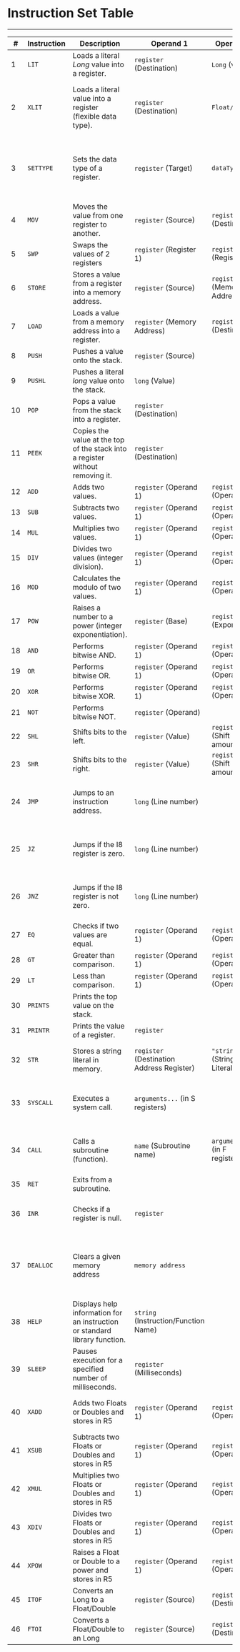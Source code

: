 # Instruction Set Table

-------

| #  | Instruction | Description                                                                   | Operand 1                                 | Operand 2                        | Returns                        | Notes                                                                                                                        |
|----|-------------|-------------------------------------------------------------------------------|-------------------------------------------|----------------------------------|--------------------------------|------------------------------------------------------------------------------------------------------------------------------|
| 1  | `LIT`       | Loads a literal *Long* value into a register.                                 | `register` (Destination)                  | `Long` (value)                   | Destination                    |                                                                                                                              |
| 2  | `XLIT`      | Loads a literal value into a register (flexible data type).                   | `register` (Destination)                  | `Float/Double`                   | Destination                    | Data type is determined at runtime depending on whatever `SETTYPE` declared the `Destination` as                             |
| 3  | `SETTYPE`   | Sets the data type of a register.                                             | `register` (Target)                       | `dataType`                       | -                              | The data types are: Byte, Short, Int, Long, Float, Double. If the current value is to large or to small it will be truncated |
| 4  | `MOV`       | Moves the value from one register to another.                                 | `register` (Source)                       | `register` (Destination)         | Destination                    | This is effectively a copy command                                                                                           |
| 5  | `SWP`       | Swaps the values of 2 registers                                               | `register` (Register 1)                   | `register` (Register 2)          | -                              | -                                                                                                                            |
| 6  | `STORE`     | Stores a value from a register into a memory address.                         | `register` (Source)                       | `register` (Memory Address)      | -                              | Ensure the destination register holds a valid memory address.                                                                |
| 7  | `LOAD`      | Loads a value from a memory address into a register.                          | `register` (Memory Address)               | `register` (Destination)         | Destination                    | Ensure the source register holds a valid memory address.                                                                     |
| 8  | `PUSH`      | Pushes a value onto the stack.                                                | `register` (Source)                       |                                  | -                              | The stack grows downwards.                                                                                                   |
| 9  | `PUSHL`     | Pushes a literal *long* value onto the stack.                                 | `long`     (Value)                        |                                  | -                              |                                                                                                                              |
| 10 | `POP`       | Pops a value from the stack into a register.                                  | `register` (Destination)                  |                                  | Destination                    | Handles stack underflow.                                                                                                     |
| 11 | `PEEK`      | Copies the value at the top of the stack into a register without removing it. | `register` (Destination)                  |                                  | Destination                    |                                                                                                                              |
| 12 | `ADD`       | Adds two values.                                                              | `register` (Operand 1)                    | `register` (Operand 2)           | `R4`                           |                                                                                                                              |
| 13 | `SUB`       | Subtracts two values.                                                         | `register` (Operand 1)                    | `register` (Operand 2)           | `R4`                           |                                                                                                                              |
| 14 | `MUL`       | Multiplies two values.                                                        | `register` (Operand 1)                    | `register` (Operand 2)           | `R4`                           |                                                                                                                              |
| 15 | `DIV`       | Divides two values (integer division).                                        | `register` (Operand 1)                    | `register` (Operand 2)           | `R4`                           | Throws `ArithmeticException` on division by zero.                                                                            |
| 16 | `MOD`       | Calculates the modulo of two values.                                          | `register` (Operand 1)                    | `register` (Operand 2)           | `R4`                           | Throws `ArithmeticException` on division by zero.                                                                            |
| 17 | `POW`       | Raises a number to a power (integer exponentiation).                          | `register` (Base)                         | `register` (Exponent)            | `R4`                           | Handles potential overflow.                                                                                                  |
| 18 | `AND`       | Performs bitwise AND.                                                         | `register` (Operand 1)                    | `register` (Operand 2)           | `R3`                           |                                                                                                                              |
| 19 | `OR`        | Performs bitwise OR.                                                          | `register` (Operand 1)                    | `register` (Operand 2)           | `R3`                           |                                                                                                                              |
| 20 | `XOR`       | Performs bitwise XOR.                                                         | `register` (Operand 1)                    | `register` (Operand 2)           | `R3`                           |                                                                                                                              |
| 21 | `NOT`       | Performs bitwise NOT.                                                         | `register` (Operand)                      |                                  | `R3`                           |                                                                                                                              |
| 22 | `SHL`       | Shifts bits to the left.                                                      | `register` (Value)                        | `register` (Shift amount)        | `R3`                           |                                                                                                                              |
| 23 | `SHR`       | Shifts bits to the right.                                                     | `register` (Value)                        | `register` (Shift amount)        | `R3`                           |                                                                                                                              |
| 24 | `JMP`       | Jumps to an instruction address.                                              | `long`     (Line number)                  |                                  | -                              | Address is the line number. Runs the line it jumps to as well. Unconditional jump.                                           |
| 25 | `JZ`        | Jumps if the I8 register is zero.                                             | `long`     (Line number)                  |                                  | -                              | Address is the line number. Runs the line it jumps to as well. Conditional jump.                                             |
| 26 | `JNZ`       | Jumps if the I8 register is not zero.                                         | `long`     (Line number)                  |                                  | -                              | Address is the line number. Runs the line it jumps to as well. Conditional jump.                                             |
| 27 | `EQ`        | Checks if two values are equal.                                               | `register` (Operand 1)                    | `register` (Operand 2)           | `I4` (1 if equal, 0 otherwise) |                                                                                                                              |
| 28 | `GT`        | Greater than comparison.                                                      | `register` (Operand 1)                    | `register` (Operand 2)           | `I3` (0 if >, 1 otherwise)     |                                                                                                                              |
| 29 | `LT`        | Less than comparison.                                                         | `register` (Operand 1)                    | `register` (Operand 2)           | `I3` (0 if <, 1 otherwise)     |                                                                                                                              |
| 30 | `PRINTS`    | Prints the top value on the stack.                                            |                                           |                                  | -                              |                                                                                                                              |
| 31 | `PRINTR`    | Prints the value of a register.                                               | `register`                                |                                  | -                              | Prints in decimal.                                                                                                           |
| 32 | `STR`       | Stores a string literal in memory.                                            | `register` (Destination Address Register) | `"string"` (String Literal)      | Destination Address Register   | Memory allocation is automatic. String literal is enclosed in double quotes.                                                 |
| 33 | `SYSCALL`   | Executes a system call.                                                       | `arguments...` (in S registers)           |                                  | `R2`                           | Arguments are in the `S` registers. See the System Call Table.  Results are pushed into `R2`                                 |
| 34 | `CALL`      | Calls a subroutine (function).                                                | `name` (Subroutine name)                  | `arguments...`  (in F registers) | `stack`                        | See "Subroutines" documentation.  Return value (if any) is pushed onto the stack.                                            |
| 35 | `RET`       | Exits from a subroutine.                                                      |                                           |                                  | -                              | See "Subroutines" documentation.                                                                                             |
| 36 | `INR`       | Checks if a register is null.                                                 | `register`                                |                                  | `R6`( 1 if null, 0 if not)     | Null is the default value if nothings ever been written to that value                                                        |
| 37 | `DEALLOC`   | Clears a given memory address                                                 | `memory address`                          |                                  | -                              | Used for memory management of strings after they are no longer needed. It may be useful for other types in the future        |
| 38 | `HELP`      | Displays help information for an instruction or standard library function.    | `string` (Instruction/Function Name)      |                                  | -                              | If function is user defined there is no help                                                                                 |
| 39 | `SLEEP`     | Pauses execution for a specified number of milliseconds.                      | `register` (Milliseconds)                 |                                  | -                              |                                                                                                                              |
| 40 | `XADD`      | Adds two Floats or Doubles and stores in R5                                   | `register` (Operand 1)                    | `register` (Operand 2)           | `R5`                           | `operand 1` and `operand 2` must be the same type (float or double).                                                         |
| 41 | `XSUB`      | Subtracts two Floats or Doubles and stores in R5                              | `register` (Operand 1)                    | `register` (Operand 2)           | `R5`                           | `operand 1` and `operand 2` must be the same type (float or double).                                                         |
| 42 | `XMUL`      | Multiplies two Floats or Doubles and stores in R5                             | `register` (Operand 1)                    | `register` (Operand 2)           | `R5`                           | `operand 1` and `operand 2` must be the same type (float or double).                                                         |
| 43 | `XDIV`      | Divides two Floats or Doubles and stores in R5                                | `register` (Operand 1)                    | `register` (Operand 2)           | `R5`                           | `operand 1` and `operand 2` must be the same type (float or double).                                                         |
| 44 | `XPOW`      | Raises a Float or Double to a power and stores in R5                          | `register` (Operand 1)                    | `register` (Operand 2)           | `R5`                           | `operand 1` and `operand 2` must be the same type (float or double).                                                         |
| 45 | `ITOF`      | Converts an Long to a Float/Double                                            | `register` (Source)                       | `register` (Destination)         | Destination                    |                                                                                                                              |
| 46 | `FTOI`      | Converts a Float/Double to an Long                                            | `register` (Source)                       | `register` (Destination)         | Destination                    |                                                                                                                              |